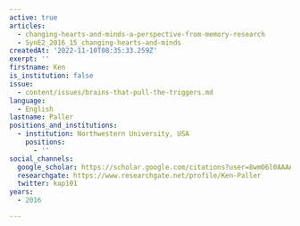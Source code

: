 ```yaml
---
active: true
articles:
  - changing-hearts-and-minds-a-perspective-from-memory-research
  - SynE2_2016_15_changing-hearts-and-minds
createdAt: '2022-11-10T08:35:33.259Z'
exerpt: ''
firstname: Ken
is_institution: false
issue:
  - content/issues/brains-that-pull-the-triggers.md
language:
  - English
lastname: Paller
positions_and_institutions:
  - institution: Northwestern University, USA
    positions:
      - ''
social_channels:
  google_scholar: https://scholar.google.com/citations?user=8wmO6l0AAAAJ&hl=en
  researchgate: https://www.researchgate.net/profile/Ken-Paller
  twitter: kap101
years:
  - 2016

---
```

